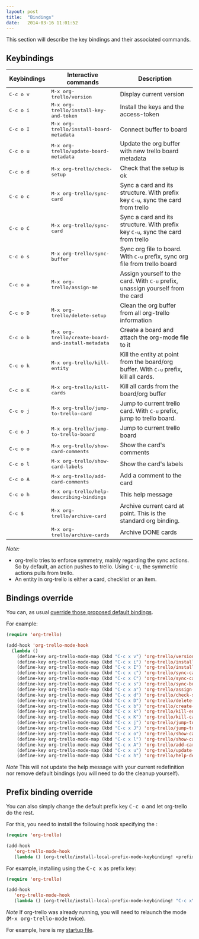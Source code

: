 ```yaml
---
layout: post
title:  "Bindings"
date:   2014-03-16 11:01:52
---
```


This section will describe the key bindings and their associated commands.

## Keybindings

Keybindings        | Interactive commands                                        | Description
-------------------|-------------------------------------------------------------|----------------------------------------------------------------------------------------------
<kbd>C-c o v</kbd> | <kbd>M-x org-trello/version</kbd>                           | Display current version
<kbd>C-c o i</kbd> | <kbd>M-x org-trello/install-key-and-token</kbd>             | Install the keys and the access-token
<kbd>C-c o I</kbd> | <kbd>M-x org-trello/install-board-metadata</kbd>            | Connect buffer to board
<kbd>C-c o u</kbd> | <kbd>M-x org-trello/update-board-metadata</kbd>             | Update the org buffer with new trello board metadata
<kbd>C-c o d</kbd> | <kbd>M-x org-trello/check-setup</kbd>                       | Check that the setup is ok
<kbd>C-c o c</kbd> | <kbd>M-x org-trello/sync-card</kbd>                         | Sync a card and its structure. With prefix key <kbd>C-u</kbd>, sync the card from trello
<kbd>C-c o C</kbd> | <kbd>M-x org-trello/sync-card</kbd>                         | Sync a card and its structure. With prefix key <kbd>C-u</kbd>, sync the card from trello
<kbd>C-c o s</kbd> | <kbd>M-x org-trello/sync-buffer</kbd>                       | Sync org file to board. With <kbd>C-u</kbd> prefix, sync org file from trello board
<kbd>C-c o a</kbd> | <kbd>M-x org-trello/assign-me</kbd>                         | Assign yourself to the card. With <kbd>C-u</kbd> prefix, unassign yourself from the card
<kbd>C-c o D</kbd> | <kbd>M-x org-trello/delete-setup</kbd>                      | Clean the org buffer from all org-trello information
<kbd>C-c o b</kbd> | <kbd>M-x org-trello/create-board-and-install-metadata</kbd> | Create a board and attach the org-mode file to it
<kbd>C-c o k</kbd> | <kbd>M-x org-trello/kill-entity</kbd>                       | Kill the entity at point from the board/org buffer. With <kbd>C-u</kbd> prefix, kill all cards.
<kbd>C-c o K</kbd> | <kbd>M-x org-trello/kill-cards</kbd>                        | Kill all cards from the board/org buffer
<kbd>C-c o j</kbd> | <kbd>M-x org-trello/jump-to-trello-card</kbd>               | Jump to current trello card. With <kbd>C-u</kbd> prefix, jump to trello board.
<kbd>C-c o J</kbd> | <kbd>M-x org-trello/jump-to-trello-board</kbd>              | Jump to current trello board
<kbd>C-c o o</kbd> | <kbd>M-x org-trello/show-card-comments</kbd>                | Show the card's comments
<kbd>C-c o l</kbd> | <kbd>M-x org-trello/show-card-labels</kbd>                  | Show the card's labels
<kbd>C-c o A</kbd> | <kbd>M-x org-trello/add-card-comments</kbd>                 | Add a comment to the card
<kbd>C-c o h</kbd> | <kbd>M-x org-trello/help-describing-bindings</kbd>          | This help message
<kbd>C-c $</kbd>   | <kbd>M-x org-trello/archive-card</kbd>                      | Archive current card at point. This is the standard org binding.
                   | <kbd>M-x org-trello/archive-cards</kbd>                     | Archive DONE cards

*Note:*

- org-trello tries to enforce symmetry, mainly regarding the sync actions.
So by default, an action pushes to trello. Using <kbd>C-u</kbd>, the symmetric actions pulls from trello.
- An entity in org-trello is either a card, checklist or an item.

## Bindings override

You can, as usual [override those proposed default bindings](http://ergoemacs.org/emacs/reclaim_keybindings.html).

For example:

``` lisp
(require 'org-trello)

(add-hook 'org-trello-mode-hook
  (lambda ()
    (define-key org-trello-mode-map (kbd "C-c x v") 'org-trello/version)
    (define-key org-trello-mode-map (kbd "C-c x i") 'org-trello/install-key-and-token)
    (define-key org-trello-mode-map (kbd "C-c x I") 'org-trello/install-board-metadata)
    (define-key org-trello-mode-map (kbd "C-c x c") 'org-trello/sync-card)
    (define-key org-trello-mode-map (kbd "C-c x C") 'org-trello/sync-card)
    (define-key org-trello-mode-map (kbd "C-c x s") 'org-trello/sync-buffer)
    (define-key org-trello-mode-map (kbd "C-c x a") 'org-trello/assign-me)
    (define-key org-trello-mode-map (kbd "C-c x d") 'org-trello/check-setup)
    (define-key org-trello-mode-map (kbd "C-c x D") 'org-trello/delete-setup)
    (define-key org-trello-mode-map (kbd "C-c x b") 'org-trello/create-board-and-install-metadata)
    (define-key org-trello-mode-map (kbd "C-c x k") 'org-trello/kill-entity)
    (define-key org-trello-mode-map (kbd "C-c x K") 'org-trello/kill-cards)
    (define-key org-trello-mode-map (kbd "C-c x j") 'org-trello/jump-to-trello-card)
    (define-key org-trello-mode-map (kbd "C-c x J") 'org-trello/jump-to-trello-board)
    (define-key org-trello-mode-map (kbd "C-c x o") 'org-trello/show-card-comments)
    (define-key org-trello-mode-map (kbd "C-c x l") 'org-trello/show-card-labels)
    (define-key org-trello-mode-map (kbd "C-c x A") 'org-trello/add-card-comments)
    (define-key org-trello-mode-map (kbd "C-c x u") 'org-trello/update-board-metadata)
    (define-key org-trello-mode-map (kbd "C-c x h") 'org-trello/help-describing-bindings)))
```

*Note* This will not update the help message with your current redefinition nor remove default bindings (you will need to do the cleanup yourself).

## Prefix binding override

You can also simply change the default prefix key <kbd>C-c o</kbd> and let org-trello do the rest.

For this, you need to install the following hook specifying the <prefix-key>:

``` lisp
(require 'org-trello)

(add-hook
   'org-trello-mode-hook
   (lambda () (org-trello/install-local-prefix-mode-keybinding! <prefix-key>)))
```

For example, installing using the <kbd>C-c x</kbd> as prefix key:

``` lisp
(require 'org-trello)

(add-hook
   'org-trello-mode-hook
   (lambda () (org-trello/install-local-prefix-mode-keybinding! "C-c x")))
```

*Note* If org-trello was already running, you will need to relaunch the mode (<kbd>M-x org-trello-mode</kbd> twice).

For example, here is my [startup file](https://github.com/ardumont/orgmode-pack/blob/master/init.el#L3).
